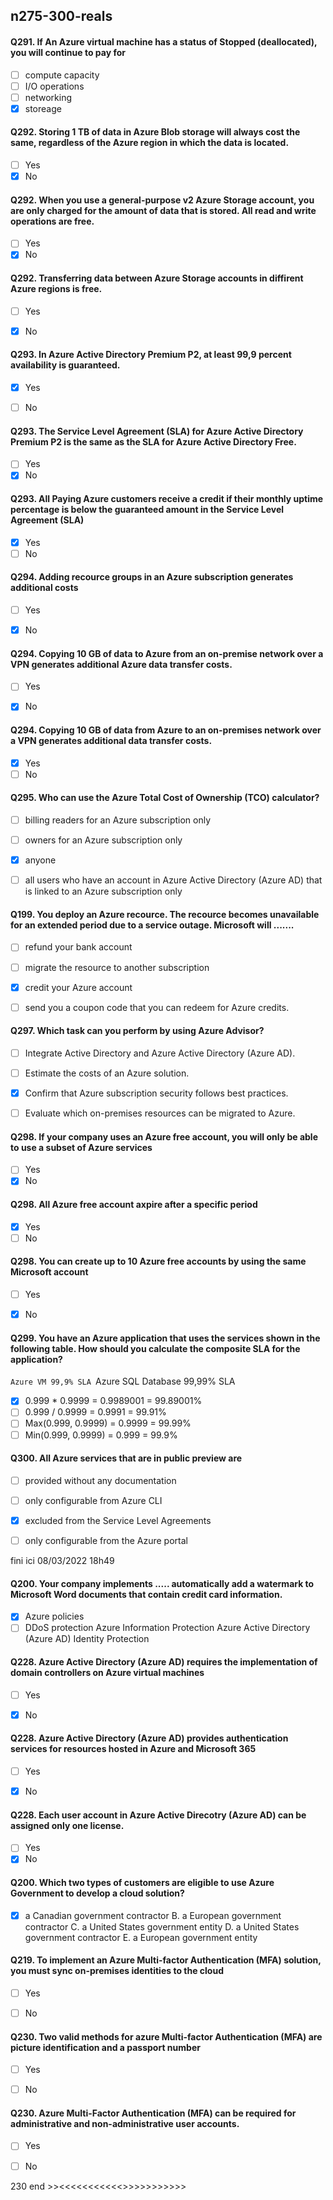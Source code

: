 ##   n275-300-reals

#### Q291. If An Azure virtual machine has a status of Stopped (deallocated), you will continue to pay for 

- [ ] compute capacity
- [ ] I/O operations
- [ ] networking
- [x] storeage

#### Q292. Storing 1 TB of data in Azure Blob storage will always cost the same, regardless of the Azure region in which the data is located. 

- [ ] Yes
- [x] No

#### Q292. When you use a general-purpose v2 Azure Storage account, you are only charged for the amount of data that is stored. All read and write operations are free. 

- [ ] Yes
- [x] No
#### Q292. Transferring data between Azure Storage accounts in diffirent Azure regions is free. 

- [ ] Yes
- [x] No


#### Q293. In Azure Active Directory Premium P2, at least 99,9 percent availability is guaranteed. 

- [x] Yes
- [ ] No


#### Q293. The Service Level Agreement (SLA) for Azure Active Directory Premium P2 is the same as the SLA for Azure Active Directory Free. 

- [ ] Yes
- [x] No

#### Q293. All Paying Azure customers receive a credit if their monthly uptime percentage is below the guaranteed amount in the Service Level Agreement (SLA)

- [x] Yes
- [ ] No

#### Q294. Adding recource groups in an Azure subscription generates additional costs

- [ ] Yes
- [x] No


#### Q294. Copying 10 GB of data to Azure from an on-premise network over a VPN generates additional Azure data transfer costs. 

- [ ] Yes
- [x] No


#### Q294. Copying 10 GB of data from Azure to an on-premises network over a VPN generates additional data transfer costs. 

- [x] Yes
- [ ] No

#### Q295. Who can use the Azure Total Cost of Ownership (TCO) calculator?

- [ ]  billing readers for an Azure subscription only
- [ ]  owners for an Azure subscription only
- [x]  anyone
- [ ]  all users who have an account in Azure Active Directory (Azure AD) that is linked to an Azure subscription only
 


#### Q199. You deploy an Azure recource. The recource becomes unavailable for an extended period due to a service outage. Microsoft will ....... 

- [ ] refund your bank account
- [ ] migrate the resource to another subscription
- [x] credit your Azure account
- [ ] send you a coupon code that you can redeem for Azure credits. 


#### Q297. Which task can you perform by using Azure Advisor?

- [ ]  Integrate Active Directory and Azure Active Directory (Azure AD).
- [ ]  Estimate the costs of an Azure solution.
- [x]  Confirm that Azure subscription security follows best practices.
- [ ]  Evaluate which on-premises resources can be migrated to Azure.
 


#### Q298. If your company uses an Azure free account, you will only be able to use a subset of Azure services

- [ ] Yes
- [x] No

#### Q298. All Azure free account axpire after a specific period

- [x] Yes
- [ ] No

#### Q298. You can create up to 10 Azure free accounts by using the same Microsoft account

- [ ] Yes
- [x] No


#### Q299. You have an Azure application that uses the services shown in the following table. How should you calculate the composite SLA for the application?
`Azure VM 99,9% SLA
`Azure SQL Database 99,99% SLA 

- [x] 0.999 * 0.9999 = 0.9989001 = 99.89001%
- [ ] 0.999 / 0.9999 = 0.9991 = 99.91%
- [ ] Max(0.999, 0.9999) = 0.9999 = 99.99%
- [ ] Min(0.999, 0.9999) = 0.999 = 99.9%

#### Q300. All Azure services that are in public preview are 

- [ ] provided without any documentation 
- [ ] only configurable from Azure CLI
- [x] excluded from the Service Level Agreements
- [ ] only configurable from the Azure portal




fini ici 08/03/2022 18h49



























































#### Q200. Your company implements ..... automatically add a watermark to Microsoft Word documents that contain credit card information. 

- [x] Azure policies
- [ ] DDoS protection
Azure Information Protection
Azure Active Directory (Azure AD) Identity Protection

#### Q228. Azure Active Directory (Azure AD) requires the implementation of domain controllers on Azure virtual machines

- [ ] Yes
- [x] No


#### Q228. Azure Active Directory (Azure AD) provides authentication services for resources hosted in Azure and Microsoft 365

- [ ] Yes
- [x] No


#### Q228. Each user account in Azure Active Direcotry (Azure AD) can be assigned only one license. 

- [ ] Yes
- [x] No

#### Q200. Which two types of customers are eligible to use Azure Government to develop a cloud solution?

- [x] a Canadian government contractor
B. a European government contractor
C. a United States government entity
D. a United States government contractor
E. a European government entity



#### Q219. To implement an Azure Multi-factor Authentication (MFA) solution, you must sync on-premises identities to the cloud

- [ ] Yes
- [ ] No


#### Q230. Two valid methods for azure Multi-factor Authentication (MFA) are picture identification and a passport number

- [ ] Yes
- [ ] No


#### Q230. Azure Multi-Factor Authentication (MFA) can be required for administrative and non-administrative user accounts. 

- [ ] Yes
- [ ] No





230 end >><<<<<<<<<<<>>>>>>>>>>>